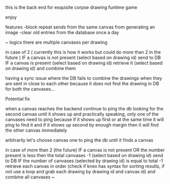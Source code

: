 this is the back end for exquisite corpse drawing funtime game

enjoy
 

 features
 -block repeat sends from the same canvas from generating an image
 -clear old entries from the database once a day
 

~
logics
there are multiple canvases per drawing

in case of 2 ( currently this is how it works but could do more than 2 in the future )
IF a canvas is not present (select based on drawing id)
	send to DB
IF a canvas is present (select based on drawing id)
	retrieve it (select based on drawing id) and combine them

having a sync issue where the DB fails to combine the drawings when they are sent in close to each other because it does not find the drawing in DB for both the canvases...

Potential fix

when a canvas reaches the backend continue to ping the db looking for the second canvas until it shows up
and practically speaking, only one of the canvases need to ping because if it shows up first  or at the same time it will ping to find it and if it shows up second by enough margin then it will find the other canvas immediately

arbitrarily let's choose canvas one to ping the db until it finds a canvas



in case of more than 2 (the future)
IF a canvas is not present OR the number present is less then the total canvases -1 (select based on drawing id)
	send to DB
IF  the number of canvases (selected by draeing id) is equal to total -1
	retrieve each canvas in order (check if knex has syntax for sorting results, if not use a loop and grab each 	drawing by drawing id and canvas id) and combine all canvases
~